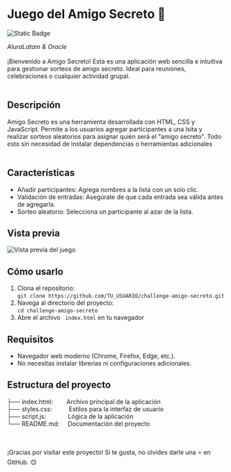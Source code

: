 <h1>Juego del Amigo Secreto 🎁</h1>  

<img alt="Static Badge" src="https://img.shields.io/badge/status-terminado-green">

<em>AluraLatam & Oracle</em> 
<br>
<br>
¡Bienvenido a Amigo Secreto! Esta es una aplicación web sencilla e intuitiva para gestionar 
sorteos de amigo secreto. Ideal para reuniones, celebraciones o cualquier actividad grupal.
<br>
<br>
<h2>Descripción</h2>

Amigo Secreto es una herramienta desarrollada con HTML, CSS y JavaScript. 
Permite a los usuarios agregar participantes a una lsita y realizar sorteos aleatorios para 
asignar quién será el "amigo secreto". Todo esto sin necesidad de instalar dependencias 
o herramientas adicionales
<br>
<br>
<h2>Características</h2>

<ul>
  <li>Añadir participantes: Agrega nombres a la lista con un solo clic.</li>
  <li>Validación de entradas: Asegúrate de que cada entrada sea válida antes de agregarla.</li>
  <li>Sorteo aleatorio: Selecciona un participante al azar de la lista.</li>
</ul>

<h2>Vista previa</h2>

![Vista previa del juego](https://github.com/user-attachments/assets/fa849fdb-aa5c-4d86-864e-34a165b5e6a0)

<h2>Cómo usarlo</h2>
<ol>
  <li>
    Clona el repositorio: <br> 
    <code>git clone https://github.com/TU_USUARIO/challenge-amigo-secreto.git</code>
  </li>
  <li>
    Navega al directorio del proyecto: <br>
  <code>cd challenge-amigo-secreto<copy></code>
  </li>
  <li>Abre el archivo <code> index.html</code> en tu navegador</li>
</ol>

<h2>Requisitos</h2>

<ul>
  <li>Navegador web moderno (Chrome, Firefox, Edge, etc.).</li>
  <li>No necesitas instalar librerías ni configuraciones adicionales.</li>
</ul>

<h2 >Estructura del proyecto</h2>
├── index.html:&nbsp;&nbsp;&nbsp;&nbsp;&nbsp;&nbsp;&nbsp;&nbsp;Archivo principal de la aplicación <br>
├── styles.css:&nbsp;&nbsp;&nbsp;&nbsp;&nbsp;&nbsp;&nbsp;&nbsp;&nbsp;&nbsp;Estilos para la interfaz de usuario<br>
├── script.js:&nbsp;&nbsp;&nbsp;&nbsp;&nbsp;&nbsp;&nbsp;&nbsp;&nbsp;&nbsp;&nbsp;&nbsp;&nbsp;Lógica de la aplicación<br>
└── README.md:&nbsp;&nbsp;&nbsp;&nbsp;&nbsp;Documentación del proyecto<br>
<br>

<br>

¡Gracias por visitar este proyecto! Si te gusta, no olvides darle una ⭐ en GitHub. 😊





